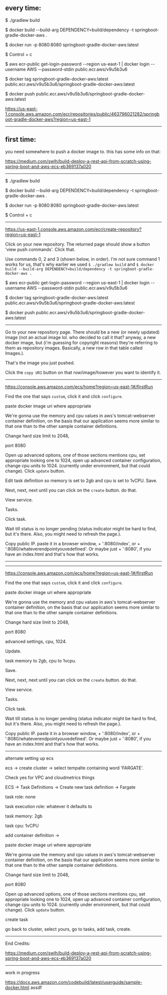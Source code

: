 ## every time:

$ ./gradlew build

$ docker build --build-arg DEPENDENCY=build/dependency -t springboot-gradle-docker-aws .

[comment]: <> (Just to make sure it works locally)

$ docker run -p 8080:8080 springboot-gradle-docker-aws:latest

[comment]: <> (in new browser tab, go to localhost:8080/index. Curiously, localhost:8080 also works for me right now, but that was unexpected. Perhaps that's cuz the file name is index, and that's a default or something in some frameworks. Might look into that later.)

[comment]: <> (To stop your local version, once you've checked it works.)

$ Control + c 

$ aws ecr-public get-login-password --region us-east-1 | docker login --username AWS --password-stdin public.ecr.aws/v9u5b3u6

$ docker tag springboot-gradle-docker-aws:latest public.ecr.aws/v9u5b3u6/springboot-gradle-docker-aws:latest

$ docker push public.ecr.aws/v9u5b3u6/springboot-gradle-docker-aws:latest

https://us-east-1.console.aws.amazon.com/ecr/repositories/public/463796021282/springboot-gradle-docker-aws?region=us-east-1



---

## first time:

you need somewhere to push a docker image to. this has some info on that:

https://medium.com/swlh/build-deploy-a-rest-api-from-scratch-using-spring-boot-and-aws-ecs-eb369137a020

---

$ ./gradlew build

$ docker build --build-arg DEPENDENCY=build/dependency -t springboot-gradle-docker-aws .

[comment]: <> (Just to make sure it works locally)

$ docker run -p 8080:8080 springboot-gradle-docker-aws:latest

[comment]: <> (in new browser tab, go to localhost:8080/index. Curiously, localhost:8080 also works for me right now, but that was unexpected. Perhaps that's cuz the file name is index, and that's a default or something in some frameworks. Might look into that later.)

[comment]: <> (To stop your local version, once you've checked it works.)

$ Control + c


---

[comment]: <> (Create a repository to push your local docker image to so aws knows where to find it when you want to deploy your app.)

https://us-east-1.console.aws.amazon.com/ecr/create-repository?region=us-east-1

[comment]: <> (I made a public one, since I don't feel like any of my info needed to be private.)

Click on your new repository. The returned page should show a button 'view push commands'. Click that.

Use commands 0, 2 and 3 (shown below, in order). I'm not sure command 1 works for us, that's why earlier we used `$ ./gradlew build` and `$ docker build --build-arg DEPENDENCY=build/dependency -t springboot-gradle-docker-aws .`

$ aws ecr-public get-login-password --region us-east-1 | docker login --username AWS --password-stdin public.ecr.aws/v9u5b3u6

$ docker tag springboot-gradle-docker-aws:latest public.ecr.aws/v9u5b3u6/springboot-gradle-docker-aws:latest

$ docker push public.ecr.aws/v9u5b3u6/springboot-gradle-docker-aws:latest

---

Go to your new repository page. There should be a new (or newly updated) image (not an actual image lol. who decided to call it that? anyway, a new docker image, but (i'm guessing for copyright reasons) they're referring to them as repository images. Basically, a new row in that table called Images.). 

That's the image you just pushed.

Click the `copy URI` button on that row/image/however you want to identify it.

---

[comment]: <> (Get your web application/site to show up as an internet site by deploying the application in your docker image to an aws-determined domain by making a new elastic container service using fargate.)

https://console.aws.amazon.com/ecs/home?region=us-east-1#/firstRun

Find the one that says `custom`, click it and click `configure`.

paste docker image uri where appropriate

We're gonna use the memory and cpu values in aws's tomcat-webserver container definition, on the basis that our application seems more similar to that one than to the other sample container definitions.

Change hard size limit to 2048, 

port 8080

Open up advanced options, one of those sections mentions cpu, set appropriate looking one to 1024, open up advanced container configuration, change cpu units to 1024. (currently under environment, but that could change). Click `update` button.

Edit task definition so memory is set to 2gb and cpu is set to 1vCPU. Save. 

Next, next, next until you can click on the `create` button. do that.

View service.

Tasks.

Click task.

Wait till status is no longer pending (status indicator might be hard to find, but it's there. Also, you might need to refresh the page.).


Copy public IP. paste it in a browser window, + ':8080/index', or + ':8080/whateverendpointyouvedefined'. Or maybe just + ':8080', if you have an index.html and that's how that works. 


---



---

[comment]: <> (Get your web application/site to show up as an internet site by deploying the application in your docker image to an aws-determined domain by making a new elastic container service using fargate.)

https://console.aws.amazon.com/ecs/home?region=us-east-1#/firstRun

Find the one that says `custom`, click it and click `configure`.

paste docker image uri where appropriate

We're gonna use the memory and cpu values in aws's tomcat-webserver container definition, on the basis that our application seems more similar to that one than to the other sample container definitions.

Change hard size limit to 2048,

port 8080

advanced settings, cpu, 1024.

Update.

task memory to 2gb, cpu to 1vcpu.

Save. 

Next, next, next until you can click on the `create` button. do that.

View service.

Tasks.

Click task.

Wait till status is no longer pending (status indicator might be hard to find, but it's there. Also, you might need to refresh the page.).


Copy public IP. paste it in a browser window, + ':8080/index', or + ':8080/whateverendpointyouvedefined'. Or maybe just + ':8080', if you have an index.html and that's how that works.


---




alternate setting up ecs

ecs -> create cluster -> select tempalte containing word 'FARGATE'.

Check yes for VPC and cloudmetrics things

ECS -> Task Definitions -> Create new task definition -> Fargate

task role: none

task execution role: whatever it defaults to

task memory: 2gb

task cpu: 1vCPU

add container definition ->

paste docker image uri where appropriate

We're gonna use the memory and cpu values in aws's tomcat-webserver container definition, on the basis that our application seems more similar to that one than to the other sample container definitions.

Change hard size limit to 2048,

port 8080

Open up advanced options, one of those sections mentions cpu, set appropriate looking one to 1024, open up advanced container configuration, change cpu units to 1024. (currently under environment, but that could change). Click `update` button.

create task

go back to cluster, select yours, go to tasks, add task, create.


---


End Credits:

https://medium.com/swlh/build-deploy-a-rest-api-from-scratch-using-spring-boot-and-aws-ecs-eb369137a020



---
work in progress

https://docs.aws.amazon.com/codebuild/latest/userguide/sample-docker.html
assdf
